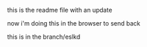 this is the readme file with an update

now i'm doing this in the browser to send back

this is in the branch/eslkd